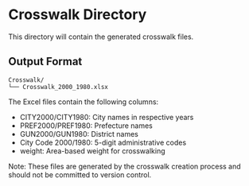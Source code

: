 # Crosswalk Directory

This directory will contain the generated crosswalk files.

## Output Format

```
Crosswalk/
└── Crosswalk_2000_1980.xlsx
```

The Excel files contain the following columns:
- CITY2000/CITY1980: City names in respective years
- PREF2000/PREF1980: Prefecture names
- GUN2000/GUN1980: District names
- City Code 2000/1980: 5-digit administrative codes
- weight: Area-based weight for crosswalking

Note: These files are generated by the crosswalk creation process and should not be committed to version control. 